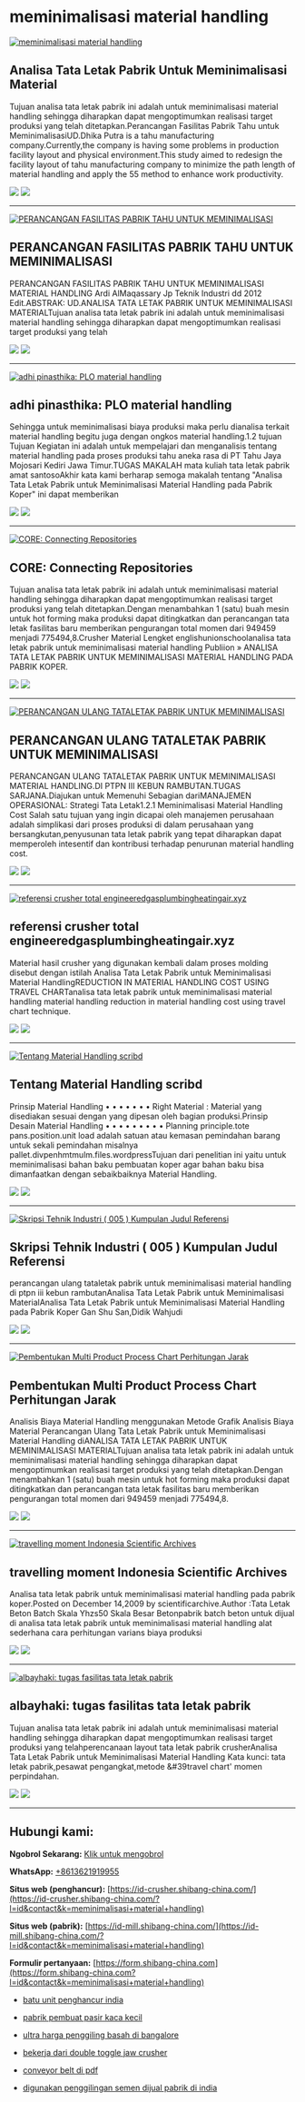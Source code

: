 # meminimalisasi material handling

<a href="https://swt.shibang-china.com/?l=id&img&k=meminimalisasi+material+handling" target="_blank">![meminimalisasi material handling](http://static.shibang-china.com/all-800x300/1271.jpg)</a>

## Analisa Tata Letak Pabrik Untuk Meminimalisasi Material
Tujuan analisa tata letak pabrik ini adalah untuk meminimalisasi material handling sehingga diharapkan dapat mengoptimumkan realisasi target produksi yang telah ditetapkan.Perancangan Fasilitas Pabrik Tahu untuk MeminimalisasiUD.Dhika Putra is a tahu manufacturing company.Currently,the company is having some problems in production facility layout and physical environment.This study aimed to redesign the facility layout of tahu manufacturing company to minimize the path length of material handling and apply the 55 method to enhance work productivity.


<a href="https://whatsapp.shibangsoft.com/WhatsApp.php" target="_blank" title="WhatsApp">![](http://static.shibang-china.com/icon/whatsapp.png)</a> <a href="https://swt.shibang-china.com/?l=id&icon&k=meminimalisasi+material+handling" target="_blank">![](http://static.shibang-china.com/icon/chat-id.png)</a>

---

<a href="https://swt.shibang-china.com/?l=id&img&k=meminimalisasi+material+handling" target="_blank">![PERANCANGAN FASILITAS PABRIK TAHU UNTUK MEMINIMALISASI](http://static.shibang-china.com/all-800x300/551.jpg)</a>

## PERANCANGAN FASILITAS PABRIK TAHU UNTUK MEMINIMALISASI
PERANCANGAN FASILITAS PABRIK TAHU UNTUK MEMINIMALISASI MATERIAL HANDLING Ardi AlMaqassary Jp Teknik Industri dd 2012 Edit.ABSTRAK: UD.ANALISA TATA LETAK PABRIK UNTUK MEMINIMALISASI MATERIALTujuan analisa tata letak pabrik ini adalah untuk meminimalisasi material handling sehingga diharapkan dapat mengoptimumkan realisasi target produksi yang telah


<a href="https://whatsapp.shibangsoft.com/WhatsApp.php" target="_blank" title="WhatsApp">![](http://static.shibang-china.com/icon/whatsapp.png)</a> <a href="https://swt.shibang-china.com/?l=id&icon&k=meminimalisasi+material+handling" target="_blank">![](http://static.shibang-china.com/icon/chat-id.png)</a>

---

<a href="https://swt.shibang-china.com/?l=id&img&k=meminimalisasi+material+handling" target="_blank">![adhi pinasthika: PLO material handling](http://static.shibang-china.com/all-800x300/1395.jpg)</a>

## adhi pinasthika: PLO material handling
Sehingga untuk meminimalisasi biaya produksi maka perlu dianalisa terkait material handling begitu juga dengan ongkos material handling.1.2 tujuan Tujuan Kegiatan ini adalah untuk mempelajari dan menganalisis tentang material handling pada proses produksi tahu aneka rasa di PT Tahu Jaya Mojosari Kediri Jawa Timur.TUGAS MAKALAH mata kuliah tata letak pabrik amat santosoAkhir kata kami berharap semoga makalah tentang "Analisa Tata Letak Pabrik untuk Meminimalisasi Material Handling pada Pabrik Koper" ini dapat memberikan


<a href="https://whatsapp.shibangsoft.com/WhatsApp.php" target="_blank" title="WhatsApp">![](http://static.shibang-china.com/icon/whatsapp.png)</a> <a href="https://swt.shibang-china.com/?l=id&icon&k=meminimalisasi+material+handling" target="_blank">![](http://static.shibang-china.com/icon/chat-id.png)</a>

---

<a href="https://swt.shibang-china.com/?l=id&img&k=meminimalisasi+material+handling" target="_blank">![CORE: Connecting Repositories](http://static.shibang-china.com/all-800x300/1026.jpg)</a>

## CORE: Connecting Repositories
Tujuan analisa tata letak pabrik ini adalah untuk meminimalisasi material handling sehingga diharapkan dapat mengoptimumkan realisasi target produksi yang telah ditetapkan.Dengan menambahkan 1 (satu) buah mesin untuk hot forming maka produksi dapat ditingkatkan dan perancangan tata letak fasilitas baru memberikan pengurangan total momen dari 949459 menjadi 775494,8.Crusher Material Lengket englishunionschoolanalisa tata letak pabrik untuk meminimalisasi material handling Publiion » ANALISA TATA LETAK PABRIK UNTUK MEMINIMALISASI MATERIAL HANDLING PADA PABRIK KOPER.


<a href="https://whatsapp.shibangsoft.com/WhatsApp.php" target="_blank" title="WhatsApp">![](http://static.shibang-china.com/icon/whatsapp.png)</a> <a href="https://swt.shibang-china.com/?l=id&icon&k=meminimalisasi+material+handling" target="_blank">![](http://static.shibang-china.com/icon/chat-id.png)</a>

---

<a href="https://swt.shibang-china.com/?l=id&img&k=meminimalisasi+material+handling" target="_blank">![PERANCANGAN ULANG TATALETAK PABRIK UNTUK MEMINIMALISASI](http://static.shibang-china.com/all-800x300/245.jpg)</a>

## PERANCANGAN ULANG TATALETAK PABRIK UNTUK MEMINIMALISASI
PERANCANGAN ULANG TATALETAK PABRIK UNTUK MEMINIMALISASI MATERIAL HANDLING.DI PTPN III KEBUN RAMBUTAN.TUGAS SARJANA.Diajukan untuk Memenuhi Sebagian dariMANAJEMEN OPERASIONAL: Strategi Tata Letak1.2.1 Meminimalisasi Material Handling Cost Salah satu tujuan yang ingin dicapai oleh manajemen perusahaan adalah simplikasi dari proses produksi di dalam perusahaan yang bersangkutan,penyusunan tata letak pabrik yang tepat diharapkan dapat memperoleh intesentif dan kontribusi terhadap penurunan material handling cost.


<a href="https://whatsapp.shibangsoft.com/WhatsApp.php" target="_blank" title="WhatsApp">![](http://static.shibang-china.com/icon/whatsapp.png)</a> <a href="https://swt.shibang-china.com/?l=id&icon&k=meminimalisasi+material+handling" target="_blank">![](http://static.shibang-china.com/icon/chat-id.png)</a>

---

<a href="https://swt.shibang-china.com/?l=id&img&k=meminimalisasi+material+handling" target="_blank">![referensi crusher total engineeredgasplumbingheatingair.xyz](http://static.shibang-china.com/all-800x300/1222.jpg)</a>

## referensi crusher total engineeredgasplumbingheatingair.xyz
Material hasil crusher yang digunakan kembali dalam proses molding disebut dengan istilah Analisa Tata Letak Pabrik untuk Meminimalisasi Material HandlingREDUCTION IN MATERIAL HANDLING COST USING TRAVEL CHARTanalisa tata letak pabrik untuk meminimalisasi material handling material handling reduction in material handling cost using travel chart technique.


<a href="https://whatsapp.shibangsoft.com/WhatsApp.php" target="_blank" title="WhatsApp">![](http://static.shibang-china.com/icon/whatsapp.png)</a> <a href="https://swt.shibang-china.com/?l=id&icon&k=meminimalisasi+material+handling" target="_blank">![](http://static.shibang-china.com/icon/chat-id.png)</a>

---

<a href="https://swt.shibang-china.com/?l=id&img&k=meminimalisasi+material+handling" target="_blank">![Tentang Material Handling scribd](http://static.shibang-china.com/all-800x300/810.jpg)</a>

## Tentang Material Handling scribd
Prinsip Material Handling • • • • • • • Right Material : Material yang disediakan sesuai dengan yang dipesan oleh bagian produksi.Prinsip Desain Material Handling • • • • • • • • • Planning principle.tote pans.position.unit load adalah satuan atau kemasan pemindahan barang untuk sekali pemindahan misalnya pallet.divpenhmtmulm.files.wordpressTujuan dari penelitian ini yaitu untuk meminimalisasi bahan baku pembuatan koper agar bahan baku bisa dimanfaatkan dengan sebaikbaiknya Material Handling.


<a href="https://whatsapp.shibangsoft.com/WhatsApp.php" target="_blank" title="WhatsApp">![](http://static.shibang-china.com/icon/whatsapp.png)</a> <a href="https://swt.shibang-china.com/?l=id&icon&k=meminimalisasi+material+handling" target="_blank">![](http://static.shibang-china.com/icon/chat-id.png)</a>

---

<a href="https://swt.shibang-china.com/?l=id&img&k=meminimalisasi+material+handling" target="_blank">![Skripsi Tehnik Industri ( 005 ) Kumpulan Judul Referensi](http://static.shibang-china.com/all-800x300/202.jpg)</a>

## Skripsi Tehnik Industri ( 005 ) Kumpulan Judul Referensi
perancangan ulang tataletak pabrik untuk meminimalisasi material handling di ptpn iii kebun rambutanAnalisa Tata Letak Pabrik untuk Meminimalisasi MaterialAnalisa Tata Letak Pabrik untuk Meminimalisasi Material Handling pada Pabrik Koper Gan Shu San,Didik Wahjudi


<a href="https://whatsapp.shibangsoft.com/WhatsApp.php" target="_blank" title="WhatsApp">![](http://static.shibang-china.com/icon/whatsapp.png)</a> <a href="https://swt.shibang-china.com/?l=id&icon&k=meminimalisasi+material+handling" target="_blank">![](http://static.shibang-china.com/icon/chat-id.png)</a>

---

<a href="https://swt.shibang-china.com/?l=id&img&k=meminimalisasi+material+handling" target="_blank">![Pembentukan Multi Product Process Chart Perhitungan Jarak](http://static.shibang-china.com/all-800x300/974.jpg)</a>

## Pembentukan Multi Product Process Chart Perhitungan Jarak
Analisis Biaya Material Handling menggunakan Metode Grafik Analisis Biaya Material Perancangan Ulang Tata Letak Pabrik untuk Meminimalisasi Material Handling diANALISA TATA LETAK PABRIK UNTUK MEMINIMALISASI MATERIALTujuan analisa tata letak pabrik ini adalah untuk meminimalisasi material handling sehingga diharapkan dapat mengoptimumkan realisasi target produksi yang telah ditetapkan.Dengan menambahkan 1 (satu) buah mesin untuk hot forming maka produksi dapat ditingkatkan dan perancangan tata letak fasilitas baru memberikan pengurangan total momen dari 949459 menjadi 775494,8.


<a href="https://whatsapp.shibangsoft.com/WhatsApp.php" target="_blank" title="WhatsApp">![](http://static.shibang-china.com/icon/whatsapp.png)</a> <a href="https://swt.shibang-china.com/?l=id&icon&k=meminimalisasi+material+handling" target="_blank">![](http://static.shibang-china.com/icon/chat-id.png)</a>

---

<a href="https://swt.shibang-china.com/?l=id&img&k=meminimalisasi+material+handling" target="_blank">![travelling moment Indonesia Scientific Archives](http://static.shibang-china.com/all-800x300/1147.jpg)</a>

## travelling moment Indonesia Scientific Archives
Analisa tata letak pabrik untuk meminimalisasi material handling pada pabrik koper.Posted on December 14,2009 by scientificarchive.Author :Tata Letak Beton Batch Skala Yhzs50 Skala Besar Betonpabrik batch beton untuk dijual di analisa tata letak pabrik untuk meminimalisasi material handling alat sederhana cara perhitungan varians biaya produksi


<a href="https://whatsapp.shibangsoft.com/WhatsApp.php" target="_blank" title="WhatsApp">![](http://static.shibang-china.com/icon/whatsapp.png)</a> <a href="https://swt.shibang-china.com/?l=id&icon&k=meminimalisasi+material+handling" target="_blank">![](http://static.shibang-china.com/icon/chat-id.png)</a>

---

<a href="https://swt.shibang-china.com/?l=id&img&k=meminimalisasi+material+handling" target="_blank">![albayhaki: tugas fasilitas tata letak pabrik](http://static.shibang-china.com/all-800x300/105.jpg)</a>

## albayhaki: tugas fasilitas tata letak pabrik
Tujuan analisa tata letak pabrik ini adalah untuk meminimalisasi material handling sehingga diharapkan dapat mengoptimumkan realisasi target produksi yang telahperencanaan layout tata letak pabrik crusherAnalisa Tata Letak Pabrik untuk Meminimalisasi Material Handling Kata kunci: tata letak pabrik,pesawat pengangkat,metode &#39travel chart' momen perpindahan.


<a href="https://whatsapp.shibangsoft.com/WhatsApp.php" target="_blank" title="WhatsApp">![](http://static.shibang-china.com/icon/whatsapp.png)</a> <a href="https://swt.shibang-china.com/?l=id&icon&k=meminimalisasi+material+handling" target="_blank">![](http://static.shibang-china.com/icon/chat-id.png)</a>

---
## Hubungi kami:

**Ngobrol Sekarang:** [Klik untuk mengobrol](https://swt.shibang-china.com?l=id&contact&k=meminimalisasi+material+handling)

**WhatsApp:**  [+8613621919955](https://whatsapp.shibangsoft.com/WhatsApp.php)

**Situs web (penghancur):** [https://id-crusher.shibang-china.com/](https://id-crusher.shibang-china.com/?l=id&contact&k=meminimalisasi+material+handling)

**Situs web (pabrik):** [https://id-mill.shibang-china.com/](https://id-mill.shibang-china.com/?l=id&contact&k=meminimalisasi+material+handling)

**Formulir pertanyaan:** [https://form.shibang-china.com](https://form.shibang-china.com?l=id&contact&k=meminimalisasi+material+handling)

* [batu unit penghancur india](../23/batu%20unit%20penghancur%20india.md)

* [pabrik pembuat pasir kaca kecil](../17/pabrik%20pembuat%20pasir%20kaca%20kecil.md)

* [ultra harga penggiling basah di bangalore](../26/ultra%20harga%20penggiling%20basah%20di%20bangalore.md)

* [bekerja dari double toggle jaw crusher](../19/bekerja%20dari%20double%20toggle%20jaw%20crusher.md)

* [conveyor belt di pdf](../24/conveyor%20belt%20di%20pdf.md)

* [digunakan penggilingan semen dijual pabrik di india](../23/digunakan%20penggilingan%20semen%20dijual%20pabrik%20di%20india.md)